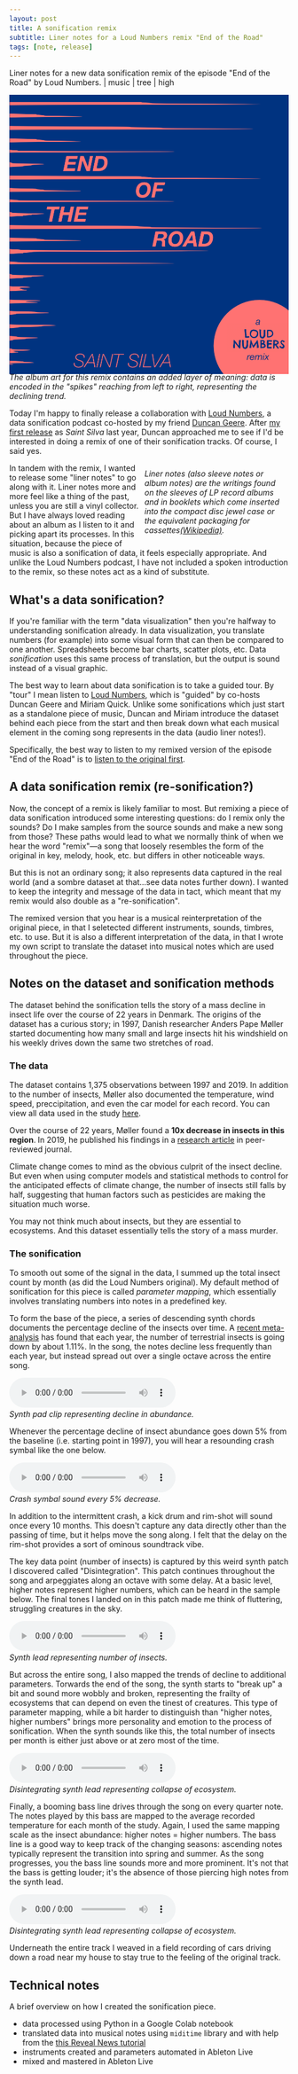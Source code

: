 ```yaml
---
layout: post
title: A sonification remix
subtitle: Liner notes for a Loud Numbers remix "End of the Road"
tags: [note, release]
---
```


Liner notes for a new data sonification remix of the episode "End of the Road" by Loud Numbers. | music | tree | high

<!-- start main content -->

![Loud Numbers remix album cover](../assets/loud_numbers_remix.png)
<figcaption style="font-style: italic; margin-top: -20px">The album art for this remix contains an added layer of meaning: data is encoded in the "spikes" reaching from left to right, representing the declining trend.</figcaption>

Today I'm happy to finally release a collaboration with [Loud Numbers](https://www.loudnumbers.net/), a data sonification podcast co-hosted by my friend [Duncan Geere](https://www.duncangeere.com/). After [my first release](https://saintsilva.bandcamp.com/) as *Saint Silva* last year, Duncan approached me to see if I'd be interested in doing a remix of one of their sonification tracks. Of course, I said yes.

<aside style="float: right; font-style: italic; width: 250px; padding: 10px">
  Liner notes (also sleeve notes or album notes) are the writings found on the sleeves of LP record albums and in booklets which come inserted into the compact disc jewel case or the equivalent packaging for cassettes<a href="https://en.wikipedia.org/wiki/Liner_notes" target="_blank">(Wikipedia)</a>.
</aside>

In tandem with the remix, I wanted to release some "liner notes" to go along with it. Liner notes more and more feel like a thing of the past, unless you are still a vinyl collector. But I have always loved reading about an album as I listen to it and picking apart its processes. In this situation, because the piece of music is also a sonification of data, it feels especially appropriate. And unlike the Loud Numbers podcast, I have not included a spoken introduction to the remix, so these notes act as a kind of substitute.

## What's a data sonification?

If you're familiar with the term "data visualization" then you're halfway to understanding sonification already. In data visualization, you translate numbers (for example) into some visual form that can then be compared to one another. Spreadsheets become bar charts, scatter plots, etc. Data *sonification* uses this same process of translation, but the output is sound instead of a visual graphic. 

The best way to learn about data sonification is to take a guided tour. By "tour" I mean listen to [Loud Numbers](https://www.loudnumbers.net/), which is "guided" by co-hosts Duncan Geere and Miriam Quick. Unlike some sonifications which just start as a standalone piece of music, Duncan and Miriam introduce the dataset behind each piece from the start and then break down what each musical element in the coming song represents in the data (audio liner notes!).

Specifically, the best way to listen to my remixed version of the episode "End of the Road" is to [listen to the original first](https://anchor.fm/loudnumbers/episodes/The-End-of-the-Road-e131bnl).

## A data sonification remix (re-sonification?)

Now, the concept of a remix is likely familiar to most. But remixing a piece of data sonification introduced some interesting questions: do I remix only the sounds? Do I make samples from the source sounds and make a new song from those? These paths would lead to what we normally think of when we hear the word "remix"—a song that loosely resembles the form of the original in key, melody, hook, etc. but differs in other noticeable ways. 

But this is not an ordinary song; it also represents data captured in the real world (and a sombre dataset at that...see data notes further down). I wanted to keep the integrity and message of the data in tact, which meant that my remix would also double as a "re-sonification".

The remixed version that you hear is a musical reinterpretation of the original piece, in that I seletected different instruments, sounds, timbres, etc. to use. But it is also a different interpretation of the data, in that I wrote my own script to translate the dataset into musical notes which are used throughout the piece.

## Notes on the dataset and sonification methods

The dataset behind the sonification tells the story of a mass decline in insect life over the course of 22 years in Denmark. The origins of the dataset has a curious story; in 1997, Danish researcher Anders Pape Møller started documenting how many small and large insects hit his windshield on his weekly drives down the same two stretches of road.

### The data

 The dataset contains 1,375 observations between 1997 and 2019. In addition to the number of insects, Møller also documented the temperature, wind speed, preccipitation, and even the car model for each record. You can view all data used in the study [here](https://datadryad.org/stash/dataset/doi:10.5061/dryad.gq73493).

Over the course of 22 years, Møller found a **10x decrease in insects in this region**. In 2019, he published his findings in a [research article](https://onlinelibrary.wiley.com/doi/10.1002/ece3.5236) in peer-reviewed journal. 

Climate change comes to mind as the obvious culprit of the insect decline. But even when using computer models and statistical methods to control for the anticipated effects of climate change, the number of insects still falls by half, suggesting that human factors such as pesticides are making the situation much worse.

You may not think much about insects, but they are essential to ecosystems. And this dataset essentially tells the story of a mass murder.

### The sonification

To smooth out some of the signal in the data, I summed up the total insect count by month (as did the Loud Numbers original). My default method of sonification for this piece is called *parameter mapping*, which essentially involves translating numbers into notes in a predefined key. 

To form the base of the piece, a series of descending synth chords documents the percentage decline of the insects over time. A [recent meta-analysis](https://www.science.org/doi/10.1126/science.abf1915) has found that each year, the number of terrestrial insects is going down by about 1.11%. In the song, the notes decline less frequently than each year, but instead spread out over a single octave across the entire song.

<audio controls>
  <source src="../assets/audio/loud_numbers/pad.wav" type="audio/wav">
Your browser does not support the audio element.
</audio>
<br>
<span style="font-style: italic">Synth pad clip representing decline in abundance.</span>

Whenever the percentage decline of insect abundance goes down 5% from the baseline (i.e. starting point in 1997), you will hear a resounding crash symbal like the one below.

<audio controls>
  <source src="../assets/audioloud_numbers/crash.wav" type="audio/wav">
Your browser does not support the audio element.
</audio>
<br>
<span style="font-style: italic">Crash symbal sound every 5% decrease.</span>

In addition to the intermittent crash, a kick drum and rim-shot will sound once every 10 months. This doesn't capture any data directly other than the passing of time, but it helps move the song along. I felt that the delay on the rim-shot provides a sort of ominous soundtrack vibe.

The key data point (number of insects) is captured by this weird synth patch I discovered called "Disintegration". This patch continues throughout the song and arpeggiates along an octave with some delay. At a basic level, higher notes represent higher numbers, which can be heard in the sample below. The final tones I landed on in this patch made me think of fluttering, struggling creatures in the sky.

<audio controls>
  <source src="../assets/audioloud_numbers/bugs-start.wav" type="audio/wav">
Your browser does not support the audio element.
</audio>
<br>
<span style="font-style: italic">Synth lead representing number of insects.</span>

But across the entire song, I also mapped the trends of decline to additional parameters. Torwards the end of the song, the synth starts to "break up" a bit and sound more wobbly and broken, representing the frailty of ecosystems that can depend on even the tinest of creatures. This type of parameter mapping, while a bit harder to distinguish than "higher notes, higher numbers" brings more personality and emotion to the process of sonification. When the synth sounds like this, the total number of insects per month is either just above or at zero most of the time.

<audio controls>
  <source src="../assets/audioloud_numbers/bugs-end.wav" type="audio/wav">
Your browser does not support the audio element.
</audio>
<br>
<span style="font-style: italic">Disintegrating synth lead representing collapse of ecosystem.</span>

Finally, a booming bass line drives through the song on every quarter note. The notes played by this bass are mapped to the average recorded temperature for each month of the study. Again, I used the same mapping scale as the insect abundance: higher notes = higher numbers. The bass line is a good way to keep track of the changing seasons: ascending notes typically represent the transition into spring and summer. As the song progresses, you the bass line sounds more and more prominent. It's not that the bass is getting louder; it's the absence of those piercing high notes from the synth lead.

<audio controls>
  <source src="../assets/audioloud_numbers/bass.wav" type="audio/wav">
Your browser does not support the audio element.
</audio>
<br>
<span style="font-style: italic">Disintegrating synth lead representing collapse of ecosystem.</span>

Underneath the entire track I weaved in a field recording of cars driving down a road near my house to stay true to the feeling of the original track.

## Technical notes

A brief overview on how I created the sonification piece.

- data processed using Python in a Google Colab notebook
- translated data into musical notes using `miditime` library and with help from the [this Reveal News tutorial](https://revealnews.org/blog/turn-your-data-into-sound-using-our-new-miditime-library/)
- instruments created and parameters automated in Ableton Live
- mixed and mastered in Ableton Live